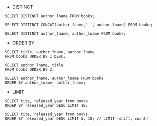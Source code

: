 - DISTINCT

`SELECT DISTINCT author_lname FROM books;`

`SELECT DISTINCT CONCAT(author_fname,' ', author_lname) FROM books;`

`SELECT DISTINCT author_fname, author_lname FROM books;`

- ORDER BY

```
SELECT title, author_fname, author_lname 
FROM books ORDER BY 1 DESC;
```

``` 
SELECT author_lname, title
FROM books ORDER BY 2;
```

``` 
SELECT author_fname, author_lname FROM books 
ORDER BY author_lname, author_fname;
```

- LIMIT

```
SELECT tite, released_year from books
ORDER BY released_year DESC LIMIT 10;
```

```
SELECT tite, released_year from books
ORDER BY released_year DESC LIMIT 5, 10; // LIMIT (shift, count)
```